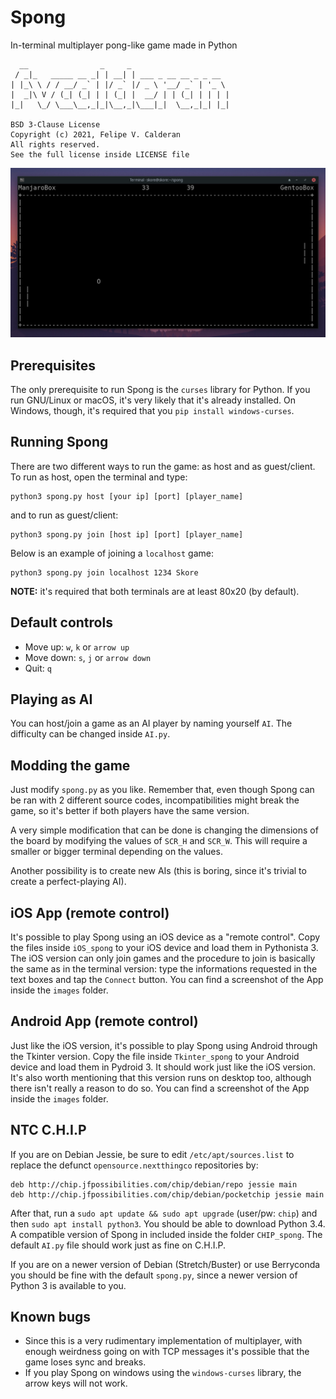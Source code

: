 # Spong
In-terminal multiplayer pong-like game made in Python

```
  __                _     _
 / _|_   _____ __ _| | __| | ___ _ __ __ _ _ __
| |_\ \ / / __/ _` | |/ _` |/ _ \ '__/ _` | '_ \
|  _|\ V / (_| (_| | | (_| |  __/ | | (_| | | | |
|_|   \_/ \___\__,_|_|\__,_|\___|_|  \__,_|_| |_|

BSD 3-Clause License
Copyright (c) 2021, Felipe V. Calderan
All rights reserved.
See the full license inside LICENSE file
```

![Image](https://github.com/fvcalderan/spong/blob/main/images/screenshot.png?raw=true)

## Prerequisites
The only prerequisite to run Spong is the `curses` library for Python. If
you run GNU/Linux or macOS, it's very likely that it's already installed. On
Windows, though, it's required that you `pip install windows-curses`.

## Running Spong
There are two different ways to run the game: as host and as guest/client. To
run as host, open the terminal and type:
```
python3 spong.py host [your ip] [port] [player_name]
```
and to run as guest/client:
```
python3 spong.py join [host ip] [port] [player_name]
```
Below is an example of joining a `localhost` game:
```
python3 spong.py join localhost 1234 Skore
```

**NOTE:** it's required that both terminals are at least 80x20 (by default).

## Default controls
- Move up: `w`, `k` or `arrow up`
- Move down: `s`, `j` or `arrow down`
- Quit: `q`

## Playing as AI
You can host/join a game as an AI player by naming yourself `AI`. The
difficulty can be changed inside `AI.py`.

## Modding the game
Just modify `spong.py` as you like. Remember that, even though Spong can be ran
with 2 different source codes, incompatibilities might break the game, so it's
better if both players have the same version.

A very simple modification that can be done is changing the dimensions of the
board by modifying the values of `SCR_H` and `SCR_W`. This will require a
smaller or bigger terminal depending on the values.

Another possibility is to create new AIs (this is boring, since it's trivial
to create a perfect-playing AI).

## iOS App (remote control)
It's possible to play Spong using an iOS device as a "remote control". Copy the
files inside `iOS_spong` to your iOS device and load them in Pythonista 3.
The iOS version can only join games and the procedure to join is basically the
same as in the terminal version: type the informations requested in the text
boxes and tap the `Connect` button. You can find a screenshot of the App inside
the `images` folder.

## Android App (remote control)
Just like the iOS version, it's possible to play Spong using Android through
the Tkinter version. Copy the file inside `Tkinter_spong` to your Android
device and load them in Pydroid 3. It should work just like the iOS version.
It's also worth mentioning that this version runs on desktop too, although
there isn't really a reason to do so. You can find a screenshot of the App
inside the `images` folder.

## NTC C.H.I.P
If you are on Debian Jessie, be sure to edit `/etc/apt/sources.list` to replace
the defunct `opensource.nextthingco` repositories by:
```
deb http://chip.jfpossibilities.com/chip/debian/repo jessie main
deb http://chip.jfpossibilities.com/chip/debian/pocketchip jessie main
```
After that, run a `sudo apt update && sudo apt upgrade` (user/pw: `chip`) and
then `sudo apt install python3`. You should be able to download Python 3.4. A
compatible version of Spong in included inside the folder `CHIP_spong`. The
default `AI.py` file should work just as fine on C.H.I.P.

If you are on a newer version of Debian (Stretch/Buster) or use Berryconda you
should be fine with the default `spong.py`, since a newer version of Python 3
is available to you.

## Known bugs
- Since this is a very rudimentary implementation of multiplayer, with enough
weirdness going on with TCP messages it's possible that the game loses sync
and breaks.
- If you play Spong on windows using the `windows-curses` library, the arrow
keys will not work.
